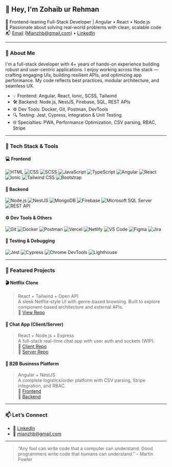 
## 👋 Hey, I'm Zohaib ur Rehman

🧠 Frontend-leaning Full-Stack Developer | Angular • React • Node.js  
🚀 Passionate about solving real-world problems with clean, scalable code  
📬 [Email](mailto:mianzhb@gmail.com) (Mianzhb@gmail.com) • [LinkedIn](https://www.linkedin.com/in/mianzhb/)

---

### 🧩 About Me

I'm a full-stack developer with 4+ years of hands-on experience building robust and user-centric applications. I enjoy working across the stack — crafting engaging UIs, building resilient APIs, and optimizing app performance. My code reflects best practices, modular architecture, and seamless UX.

- 💡 Frontend: Angular, React, Ionic, SCSS, Tailwind  
- 🛠 Backend: Node.js, NestJS, Firebase, SQL, REST APIs  
- ⚙️ Dev Tools: Docker, Git, Postman, DevTools  
- 🔍 Testing: Jest, Cypress, Integration & Unit Testing  
- 🌐 Specialties: PWA, Performance Optimization, CSV parsing, RBAC, Stripe

---

### 💼 Tech Stack & Tools

#### 💻 Frontend  
![HTML](https://img.shields.io/badge/-HTML5-E34F26?style=flat-square&logo=html5&logoColor=white)
![CSS](https://img.shields.io/badge/-CSS3-1572B6?style=flat-square&logo=css3&logoColor=white)
![SCSS](https://img.shields.io/badge/-SCSS-CC6699?style=flat-square&logo=sass&logoColor=white)
![JavaScript](https://img.shields.io/badge/-JavaScript-F7DF1E?style=flat-square&logo=javascript&logoColor=black)
![TypeScript](https://img.shields.io/badge/-TypeScript-3178C6?style=flat-square&logo=typescript&logoColor=white)
![Angular](https://img.shields.io/badge/-Angular-DD0031?style=flat-square&logo=angular&logoColor=white)
![React](https://img.shields.io/badge/-React-61DAFB?style=flat-square&logo=react&logoColor=black)
![Ionic](https://img.shields.io/badge/-Ionic-3880FF?style=flat-square&logo=ionic&logoColor=white)
![Tailwind CSS](https://img.shields.io/badge/-TailwindCSS-38B2AC?style=flat-square&logo=tailwind-css&logoColor=white)
![Bootstrap](https://img.shields.io/badge/-Bootstrap-7952B3?style=flat-square&logo=bootstrap&logoColor=white)

#### 🧠 Backend  
![Node.js](https://img.shields.io/badge/-Node.js-339933?style=flat-square&logo=node.js&logoColor=white)
![NestJS](https://img.shields.io/badge/-NestJS-E0234E?style=flat-square&logo=nestjs&logoColor=white)
![MongoDB](https://img.shields.io/badge/-MongoDB-47A248?style=flat-square&logo=mongodb&logoColor=white)
![Firebase](https://img.shields.io/badge/-Firebase-FFCA28?style=flat-square&logo=firebase&logoColor=black)
![Microsoft SQL Server](https://img.shields.io/badge/-MS%20SQL-CC2927?style=flat-square&logo=microsoft-sql-server&logoColor=white)
![REST API](https://img.shields.io/badge/-REST%20API-005571?style=flat-square)

#### ⚙️ Dev Tools & Others  
![Git](https://img.shields.io/badge/-Git-F05032?style=flat-square&logo=git&logoColor=white)
![Docker](https://img.shields.io/badge/-Docker-2496ED?style=flat-square&logo=docker&logoColor=white)
![Postman](https://img.shields.io/badge/-Postman-FF6C37?style=flat-square&logo=postman&logoColor=white)
![Vercel](https://img.shields.io/badge/-Vercel-000?style=flat-square&logo=vercel&logoColor=white)
![Netlify](https://img.shields.io/badge/-Netlify-00C7B7?style=flat-square&logo=netlify&logoColor=white)
![VS Code](https://img.shields.io/badge/-VS%20Code-007ACC?style=flat-square&logo=visual-studio-code&logoColor=white)
![Figma](https://img.shields.io/badge/-Figma-F24E1E?style=flat-square&logo=figma&logoColor=white)
![Jira](https://img.shields.io/badge/-Jira-0052CC?style=flat-square&logo=jira&logoColor=white)

#### 🧪 Testing & Debugging  
![Jest](https://img.shields.io/badge/-Jest-C21325?style=flat-square&logo=jest&logoColor=white)
![Cypress](https://img.shields.io/badge/-Cypress-17202C?style=flat-square&logo=cypress&logoColor=white)
![Chrome DevTools](https://img.shields.io/badge/-DevTools-4285F4?style=flat-square&logo=google-chrome&logoColor=white)
![Lighthouse](https://img.shields.io/badge/-Lighthouse-3E8EDE?style=flat-square&logo=lighthouse&logoColor=white)

---

### 🚀 Featured Projects

#### 🎬 Netflix Clone  
> React + Tailwind + Open API  
A sleek Netflix-style UI with genre-based browsing. Built to explore component-based architecture and external APIs.  
🔗 [View Repo](https://github.com/zhburr/netflix-clone)

#### 💬 Chat App (Client/Server)  
> React + Node.js + Express  
A full-stack real-time chat app with user auth and sockets (WIP).  
🔗 [Client Repo](https://github.com/zhburr/client_chat_app)  
🔗 [Server Repo](https://github.com/zhburr/server_chat_app)

#### 🏢 B2B Business Platform  
> Angular + NestJS  
A complete logistics/order platform with CSV parsing, Stripe integration, and RBAC.  
🔗 [Frontend](https://github.com/zhburr/b2b_front)  
🔗 [Backend](https://github.com/zhburr/b2b_nest)

---

### 📫 Let’s Connect

- 💼 [LinkedIn](https://www.linkedin.com/in/mianzhb)
- 📧 [mianzhb@gmail.com](mailto:mianzhb@gmail.com)

---

> “Any fool can write code that a computer can understand. Good programmers write code that humans can understand.” – Martin Fowler
